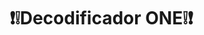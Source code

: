 # ❗❕Decodificador ONE❕❗ #
<div style="display: inline_block"><br>
  <img align="center" alt="Gabbriel Lopes-HTML" height="30" width="40" src="https://raw.githubusercontent.com/devicons/devicon/master/icons/html5/html5-original.svg%22%3E
  <img align="center" alt="Gabbriel Lopes-CSS" height="30" width="40" src="https://cdn.jsdelivr.net/gh/devicons/devicon/icons/css3/css3-original.svg%22%3E
  <img align="center" alt="Gabbriel Lopes-JavaScript" height="30" width="40" src="https://cdn.jsdelivr.net/gh/devicons/devicon/icons/javascript/javascript-original.svg%22%3E
  
</div>
<br><br>
